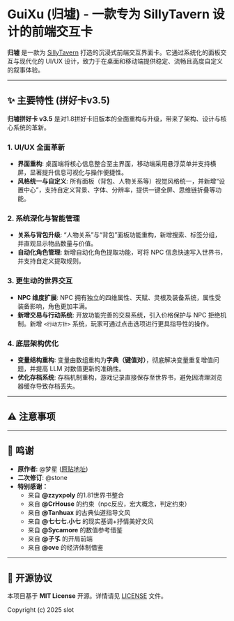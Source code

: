# GuiXu (归墟) - 一款专为 SillyTavern 设计的前端交互卡

**归墟** 是一款为 [SillyTavern](https://github.com/SillyTavern/SillyTavern) 打造的沉浸式前端交互界面卡。它通过系统化的面板交互与现代化的 UI/UX 设计，致力于在桌面和移动端提供稳定、流畅且高度自定义的叙事体验。

---

## ✨ 主要特性 (拼好卡v3.5)

**归墟拼好卡 v3.5** 是对1.8拼好卡旧版本的全面重构与升级，带来了架构、设计与核心系统的革新。

### 1. **UI/UX 全面革新**
- **界面重构**: 桌面端将核心信息整合至主界面，移动端采用悬浮菜单并支持横屏，显著提升信息可视化与操作便捷性。
- **风格统一与自定义**: 所有面板（背包、人物关系等）视觉风格统一，并新增“设置中心”，支持自定义背景、字体、分辨率，提供一键全屏、思维链折叠等功能。

### 2. **系统深化与智能管理**
- **关系与背包升级**: “人物关系”与“背包”面板功能重构，新增搜索、标签分组，并直观显示物品数量与价值。
- **自动化角色管理**: 新增自动化角色提取功能，可将 NPC 信息快速写入世界书，并支持自定义提取规则。

### 3. **更生动的世界交互**
- **NPC 维度扩展**: NPC 拥有独立的四维属性、天赋、灵根及装备系统，属性受装备影响，角色更加丰满。
- **新增交易与行动系统**: 开放功能完善的交易系统，引入价格保护与 NPC 拒绝机制。新增 `<行动方针>` 系统，玩家可通过点击选项进行更具指导性的操作。

### 4. **底层架构优化**
- **变量结构重构**: 变量由数组重构为**字典（键值对）**，彻底解决变量重复增值问题，并提高 LLM 对数值更新的准确性。
- **优化存档系统**: 存档机制重构，游戏记录直接保存至世界书，避免因清理浏览器缓存导致存档丢失。

---

## ⚠️ 注意事项



---

## 🙏 鸣谢

- **原作者**: @梦星 ([原贴地址](https://discord.com/channels/1134557553011998840/1395002325751300227))
- **二次修订**: @stone
- **特别感谢：**
    * 来自 **@zzyxpoly** 的1.81世界书整合
    * 来自 **@CrHouse** 的约束（npc反应，宏大概念，判定约束）
    * 来自 **@Tanhuax** 的古典仙道指导文风
    * 来自 **@七七七.小七** 的现实基调+抒情美好文风
    * 来自 **@Sycamore** 的数值参考借鉴
    * 来自 **@孑孓** 的开局前端
    * 来自 **@ove** 的经济体制借鉴
---

## 📜 开源协议

本项目基于 **MIT License** 开源。详情请见 [LICENSE](./LICENSE) 文件。

Copyright (c) 2025 slot
